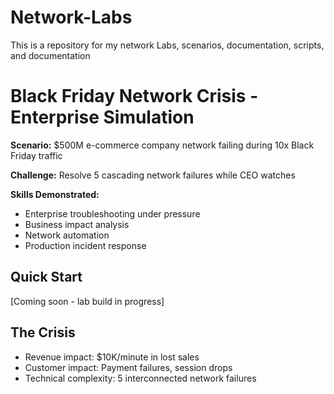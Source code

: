 # Network-Labs
This is a repository for my network Labs, scenarios, documentation, scripts, and documentation

# Black Friday Network Crisis - Enterprise Simulation

**Scenario:** $500M e-commerce company network failing during 10x Black Friday traffic

**Challenge:** Resolve 5 cascading network failures while CEO watches

**Skills Demonstrated:** 
- Enterprise troubleshooting under pressure
- Business impact analysis
- Network automation
- Production incident response

## Quick Start
[Coming soon - lab build in progress]

## The Crisis
- Revenue impact: $10K/minute in lost sales
- Customer impact: Payment failures, session drops
- Technical complexity: 5 interconnected network failures
